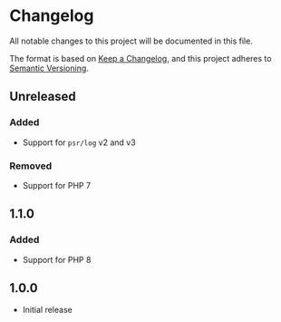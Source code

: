 # Changelog

All notable changes to this project will be documented in this file.

The format is based on [Keep a Changelog](https://keepachangelog.com/en/1.0.0/),
and this project adheres to [Semantic Versioning](https://semver.org/spec/v2.0.0.html).

## Unreleased

### Added

- Support for `psr/log` v2 and v3

### Removed

- Support for PHP 7

## 1.1.0

### Added

- Support for PHP 8

## 1.0.0

- Initial release
